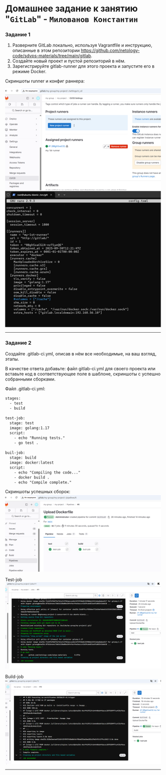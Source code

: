 # Домашнее задание к занятию "`GitLab`" - `Милованов Константин`


### Задание 1

1. Разверните GitLab локально, используя Vagrantfile и инструкцию, описанные в этом репозитории https://github.com/netology-code/sdvps-materials/tree/main/gitlab.
2. Создайте новый проект и пустой репозиторий в нём.
3. Зарегистрируйте gitlab-runner для этого проекта и запустите его в режиме Docker.

Скриншоты runner и конфиг раннера:

![runner](img/Screen200941_runner.png)
![runner config](img/Screen201104_runner_conf.png)

---

### Задание 2

Создайте .gitlab-ci.yml, описав в нём все необходимые, на ваш взгляд, этапы.

В качестве ответа добавьте:
файл gitlab-ci.yml для своего проекта или вставьте код в соответствующее поле в шаблоне, скриншоты с успешно собранными сборками.

Файл .gitlab-ci.yml:

```
stages:
  - test
  - build

test-job:
  stage: test
  image: golang:1.17
  script:
    - echo "Running tests." 
    - go test .

buil-job:
  stage: build
  image: docker:latest
  script:
    - echo "Compiling the code..."
    - docker build .
    - echo "Compile complete."
```

Скриншоты успешных сборок:
![Pipeline](img/Screen222045_pipeline.png)

Test-job
![Test-job](img/Screen222112_test.png)

Build-job
![Build-job](img/Screen222150_build.png)

---
